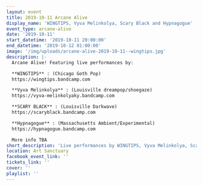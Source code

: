 ```yaml
---
layout: event
title: 2019-10-11 Arcane Alive
display_name: 'WINGTIPS, Vyva Melinkolya, Scary Black and Hypnagogue'
event_type: arcane-alive
date: '2019-10-11'
start_datetime: '2019-10-11 20:00:00'
end_datetime: '2019-10-12 01:00:00'
image: '/img/uploads/arcane-alive-2019-10-11--wingtips.jpg'
description: |-
  Arcane Alive! Featuring live performances by:

  **WINGTIPS** : (Chicago Goth Pop)
  https://wingtips.bandcamp.com  

  **Vyva Melinkolya** : (Louisville dreampop/shoegaze)
  https://vyva-melinkolyaky.bandcamp.com

  **SCARY BLACK** : (Louisville Darkwave)
  https://scaryblack.bandcamp.com

  **Hypnagogue** : (Massachusetts Ambient/Experimental)
  https://hypnagogue.bandcamp.com  

  More info TBA  
short_description: 'Live performances by WINGTIPS, Vyva Melinkolya, Scary Black and Hypnagogue'
location: Art Sanctuary
facebook_event_link: ''
tickets_link: ''
cover: ''
playlist: ''
---
```

